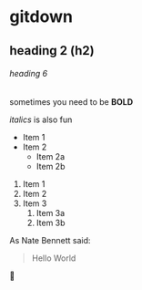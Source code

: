 # gitdown

## heading 2 (h2)

###### heading 6 

 sometimes you need to be **BOLD**

 *italics* is also fun


* Item 1
* Item 2
  * Item 2a
  * Item 2b

1. Item 1
1. Item 2
1. Item 3
   1. Item 3a
   1. Item 3b



As Nate Bennett said:

> Hello
> World

:grimacing:	